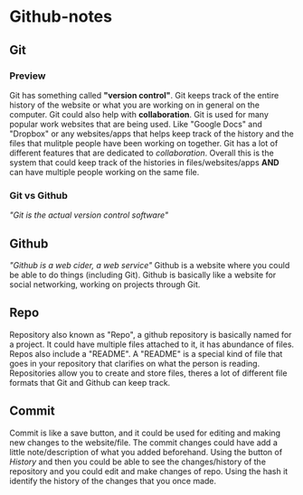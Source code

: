 # Github-notes
## Git
### Preview
Git has something called **"version control"**. Git keeps track of the entire history of the website or what you are working on in general on the computer. Git could also help with **collaboration**. Git is used for many popular work websites that are being used. Like "Google Docs" and "Dropbox" or any websites/apps that helps keep track of the history and the files that mulitple people have been working on together. Git has a lot of different features that are dedicated to *collaboration*. Overall this is the system that could keep track of the histories in files/websites/apps **AND** can have multiple people working on the same file.
### Git vs Github
*"Git is the actual version control software"*
## Github
*"Github is a web cider, a web service"* Github is a website where you could be able to do things (including Git). Github is basically like a website for social networking, working on projects through Git.
## Repo
Repository also known as "Repo", a github repository is basically named for a project. It could have multiple files attached to it, it has abundance of files. Repos also include a "README". A "README" is a special kind of file that goes in your repository that clarifies on what the person is reading. Repositories allow you to create and store files, theres a lot of different file formats that Git and Github can keep track.
## Commit
Commit is like a save button, and it could be used for editing and making new changes to the website/file. The commit changes could have add a little note/description of what you added beforehand. Using the button of *History* and then you could be able to see the changes/history of the repository and you could edit and make changes of repo. Using the hash it identify the history of the changes that you once made.
